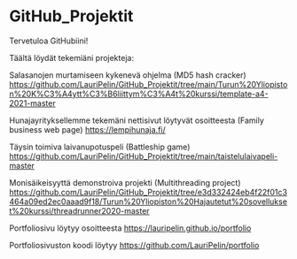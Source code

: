 # GitHub_Projektit

Tervetuloa GitHubiini!

Täältä löydät tekemiäni projekteja:

Salasanojen murtamiseen kykenevä ohjelma (MD5 hash cracker)
https://github.com/LauriPelin/GitHub_Projektit/tree/main/Turun%20Yliopiston%20K%C3%A4ytt%C3%B6liittym%C3%A4t%20kurssi/template-a4-2021-master

Hunajayrityksellemme tekemäni nettisivut löytyvät osoitteesta (Family business web page) https://lempihunaja.fi/

Täysin toimiva laivanupotuspeli (Battleship game)
https://github.com/LauriPelin/GitHub_Projektit/tree/main/taistelulaivapeli-master

Monisäikeisyyttä demonstroiva projekti (Multithreading project) https://github.com/LauriPelin/GitHub_Projektit/tree/e3d332424eb4f22f01c3464a09ed2ec0aaad9f18/Turun%20Yliopiston%20Hajautetut%20sovellukset%20kurssi/threadrunner2020-master

Portfoliosivu löytyy osoitteesta https://lauripelin.github.io/portfolio

Portfoliosivuston koodi löytyy https://github.com/LauriPelin/portfolio

